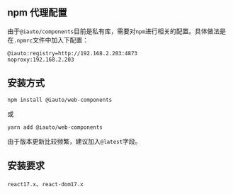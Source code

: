 ## npm 代理配置

由于`@iauto/components`目前是私有库，需要对`npm`进行相关的配置。具体做法是在`.npmrc`文件中加入下配置：

```
@iauto:registry=http://192.168.2.203:4873
noproxy:192.168.2.203
```

## 安装方式

```
npm install @iauto/web-components

```

或

```
yarn add @iauto/web-components

```

由于版本更新比较频繁，建议加入`@latest`字段。

## 安装要求

`react17.x`、`react-dom17.x`
